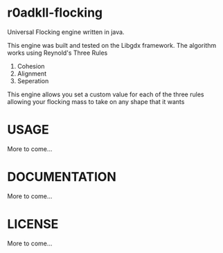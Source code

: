 r0adkll-flocking
================

Universal Flocking engine written in java.

This engine was built and tested on the Libgdx framework. The algorithm works using Reynold's Three Rules
  1.  Cohesion
  2.  Alignment
  3.  Seperation

This engine allows you set a custom value for each of the three rules allowing your flocking mass to take on any shape 
that it wants

USAGE
=====
  More to come...


DOCUMENTATION
=============
  More to come...


LICENSE
=======
  More to come...
